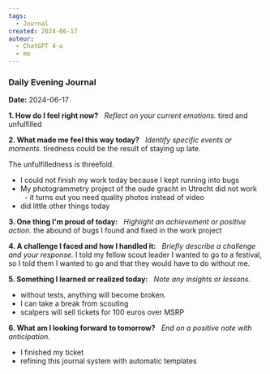 ```yaml
---
tags:
  - Journal
created: 2024-06-17
auteur:
  - ChatGPT 4-o
  - me
---
```

### Daily Evening Journal

**Date:** 2024-06-17

**1. How do I feel right now?**  
_Reflect on your current emotions._
tired and unfulfilled

**2. What made me feel this way today?**  
_Identify specific events or moments._
tiredness could be the result of staying up late.

The unfulfilledness is threefold.

- I could not finish my work today because I kept running into bugs
- My photogrammetry project of the oude gracht in Utrecht did not work
    - it turns out you need quality photos instead of video
- did little other things today

**3. One thing I'm proud of today:**  
_Highlight an achievement or positive action._
the abound of bugs I found and fixed in the work project

**4. A challenge I faced and how I handled it:**  
_Briefly describe a challenge and your response._
I told my fellow scout leader I wanted to go to a festival, so I told them I wanted to go and that they would have to do without me.

**5. Something I learned or realized today:**  
_Note any insights or lessons._

- without tests, anything will become broken.
- I can take a break from scouting
- scalpers will sell tickets for 100 euros over MSRP

**6. What am I looking forward to tomorrow?**  
_End on a positive note with anticipation._

- I finished my ticket
- refining this journal system with automatic templates
